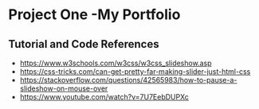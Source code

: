 # Project One -My Portfolio
## Tutorial and Code References

* https://www.w3schools.com/w3css/w3css_slideshow.asp
* https://css-tricks.com/can-get-pretty-far-making-slider-just-html-css
* https://stackoverflow.com/questions/42565983/how-to-pause-a-slideshow-on-mouse-over
* https://www.youtube.com/watch?v=7U7EebDUPXc
